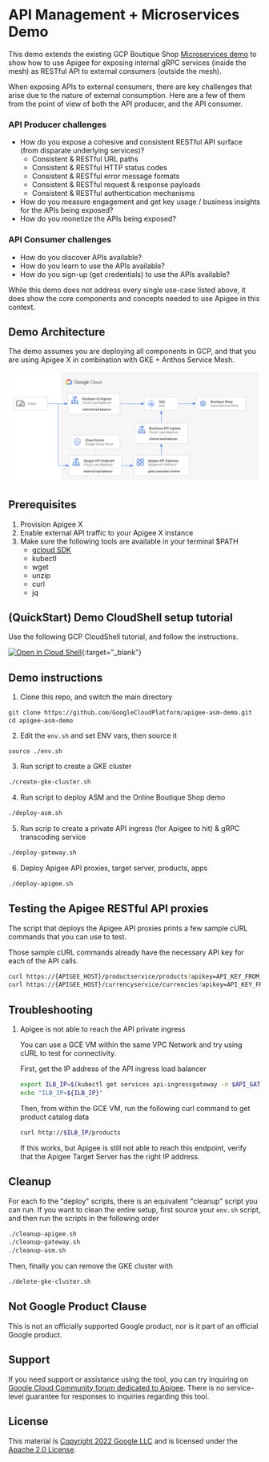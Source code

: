 # API Management + Microservices Demo

This demo extends the existing GCP Boutique Shop [Microservices demo](https://github.com/GoogleCloudPlatform/microservices-demo) to show
how to use Apigee for exposing internal gRPC services (inside the mesh) as RESTful API to external consumers (outside the mesh).

When exposing APIs to external consumers, there are key challenges that arise due to the nature of external consumption.
Here are a few of them from the point of view of both the API producer, and the API consumer.

### API Producer challenges
* How do you expose a cohesive and consistent RESTful API surface (from disparate underlying services)?
  * Consistent & RESTful URL paths
  * Consistent & RESTful HTTP status codes
  * Consistent & RESTful error message formats
  * Consistent & RESTful request & response payloads
  * Consistent & RESTful authentication mechanisms
* How do you measure engagement and get key usage / business insights for the APIs being exposed?
* How do you monetize the APIs being exposed?

### API Consumer challenges
* How do you discover APIs available?
* How do you learn to use the APIs available?
* How do you sign-up (get credentials) to use the APIs available?

While this demo does not address every single use-case listed above, it does show the core components and concepts needed to use Apigee in this context.

## Demo Architecture

The demo assumes you are deploying all components in GCP, and that you are using Apigee X in combination with GKE + Anthos Service Mesh.

<p align="center">
<img src="images/arch.png"  alt="Apigee & ASM Demo Architecture" />
</p>


## Prerequisites
1. Provision Apigee X
2. Enable external API traffic to your Apigee X instance
3. Make sure the following tools are available in your terminal $PATH
    * [gcloud SDK](https://cloud.google.com/sdk/docs/0install)
    * kubectl
    * wget
    * unzip
    * curl
    * jq

## (QuickStart) Demo CloudShell setup tutorial

Use the following GCP CloudShell tutorial, and follow the instructions.

[![Open in Cloud Shell](https://gstatic.com/cloudssh/images/open-btn.png)](https://ssh.cloud.google.com/cloudshell/open?cloudshell_git_repo=https://github.com/GoogleCloudPlatform/apigee-asm-demo&cloudshell_git_branch=main&cloudshell_workspace=.&cloudshell_tutorial=docs/cloudshell-tutorial.md){:target="_blank"}


## Demo instructions

1. Clone this repo, and switch the main directory

```
git clone https://github.com/GoogleCloudPlatform/apigee-asm-demo.git
cd apigee-asm-demo
```

2. Edit the `env.sh` and set ENV vars, then source it

```
source ./env.sh
```

3. Run script to create a GKE cluster
```bash
./create-gke-cluster.sh 
```

4. Run script to deploy ASM and the Online Boutique Shop demo

```bash
./deploy-asm.sh 
```

5. Run scrip to create a private API ingress (for Apigee to hit) & gRPC transcoding service

```bash
./deploy-gateway.sh 
```


6. Deploy Apigee API proxies, target server, products, apps
```bash
./deploy-apigee.sh 
```

## Testing the Apigee RESTful API proxies

The script that deploys the Apigee API proxies prints a few sample cURL commands that you can use to test.

Those sample cURL commands already have the necessary API key for each of the API calls.

```bash
curl https://{APIGEE_HOST}/productservice/products?apikey=API_KEY_FROM_APIGEE_DEVELOPER_APP
curl https://{APIGEE_HOST}/currencyservice/currencies?apikey=API_KEY_FROM_APIGEE_DEVELOPER_APP
```

## Troubleshooting

1. Apigee is not able to reach the API private ingress

   You can use a GCE VM within the same VPC Network and try using cURL to test for connectivity.

   First, get the IP address of the API ingress load balancer

   ```bash
   export ILB_IP=$(kubectl get services api-ingressgateway -n $API_GATEWAY_NAMESPACE -o jsonpath='{.status.loadBalancer.ingress[0].ip}')
   echo "ILB_IP=${ILB_IP}"
   ```

   Then, from within the GCE VM, run the following curl command to get product catalog data

   ```bash
   curl http://$ILB_IP/products 
   ```

   If this works, but Apigee is still not able to reach this endpoint, verify that the Apigee Target Server has the right IP address.


## Cleanup

For each fo the "deploy" scripts, there is an equivalent "cleanup" script you can run.
If you want to clean the entire setup, first source your `env.sh` script, and then run the scripts in the following order

```bash
./cleanup-apigee.sh
./cleanup-gateway.sh
./cleanup-asm.sh
```

Then, finally you can remove the GKE cluster with

```bash
./delete-gke-cluster.sh
```

## Not Google Product Clause

This is not an officially supported Google product, nor is it part of an
official Google product.

## Support

If you need support or assistance using the tool, you can try inquiring on [Google Cloud Community
forum dedicated to Apigee](https://www.googlecloudcommunity.com/gc/Apigee/bd-p/cloud-apigee).  There is no service-level guarantee for
responses to inquiries regarding this tool.

## License

This material is [Copyright 2022 Google LLC](./NOTICE)
and is licensed under the [Apache 2.0 License](LICENSE).
